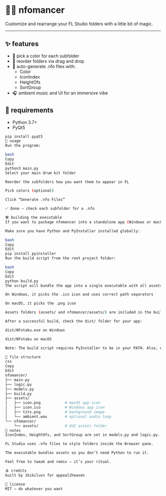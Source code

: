 # 🧙‍♂️ nfomancer

Customize and rearrange your FL Studio folders with a little bit of magic.

---

## ✨ features
- 🎨 pick a color for each subfolder
- 🔀 reorder folders via drag and drop
- 📄 auto-generate .nfo files with:
   - Color
   - IconIndex
   - HeightOfs
   - SortGroup
- 🎧 ambient music and UI for an immersive vibe

## 🧰 requirements
- Python 3.7+
- PyQt5

```bash
pip install pyqt5
🧵 usage
Run the program:

bash
Copy
Edit
python3 main.py
Select your main drum kit folder

Reorder the subfolders how you want them to appear in FL

Pick colors (optional)

Click “Generate .nfo Files”

✅ Done — check each subfolder for a .nfo

🛠️ building the executable
If you want to package nfomancer into a standalone app (Windows or macOS), use the included build.py script:

Make sure you have Python and PyInstaller installed globally:

bash
Copy
Edit
pip install pyinstaller
Run the build script from the root project folder:

bash
Copy
Edit
python build.py
The script will bundle the app into a single executable with all assets and an icon:

On Windows, it picks the .ico icon and uses correct path separators

On macOS, it picks the .png icon

Assets folders (assets/ and nfomancer/assets/) are included in the build

After a successful build, check the dist/ folder for your app:

dist/NFotaku.exe on Windows

dist/NFotaku on macOS

Note: The build script requires PyInstaller to be in your PATH. Also, ensure your folder paths have no strange spaces or characters.

📁 file structure
css
Copy
Edit
nfomancer/
├── main.py
├── logic.py
├── models.py
├── build.py
├── assets/
│   ├── icon.png           # macOS app icon
│   ├── icon.ico           # Windows app icon
│   ├── tits.png           # background image
│   └── ambient.wav        # optional audio loop
└── nfomancer/
    └── assets/            # GUI assets folder
🛑 notes
IconIndex, HeightOfs, and SortGroup are set in models.py and logic.py.

FL Studio uses .nfo files to style folders inside the Browser pane.

The executable bundles assets so you don’t need Python to run it.

Feel free to tweak and remix — it’s your ritual.

🩸 credits
built by 1kikiluvv for appeal2heaven

🖤 license
MIT — do whatever you want
